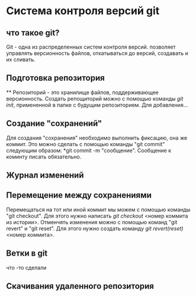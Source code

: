 # Система контроля версий git

## что такое git?

Git - одна из распределенных систем контроля версий. позволяет управлять версионность файлов, откатываться до версий, создавать и их сливать.

## Подготовка репозитория 

** Репозиторий - это хранилище файлов, поддерживающее версионность.
Создать репощиторий можно с помощью команды *git init*, примененной в папке с будущим репозиторием. Для добавления...

## Создание "сохранений"

Для создания "сохранения" необходимо выполнить фиксацию, она же коммит. Это можно сделать с помощью команды "git commit" следующим образом: *git commit -m "сообщение". Сообщение к коминту писать обязательно.

## Журнал изменений 

## Перемещение между сохранениями
Перемещаться на тот или иной коммит мы можем с помощью команды "git checkout". Для этого нужно написать *git checkout* <номер коммита из истории>.
Отменчять изменения можно с помощью команд "git revert" и "git reset". Для этого нужно создать команду *git revert(reset)* <номер коммита>.


## Ветки в git 
что -то сделали
## Скачивания удаленного репозитория 

